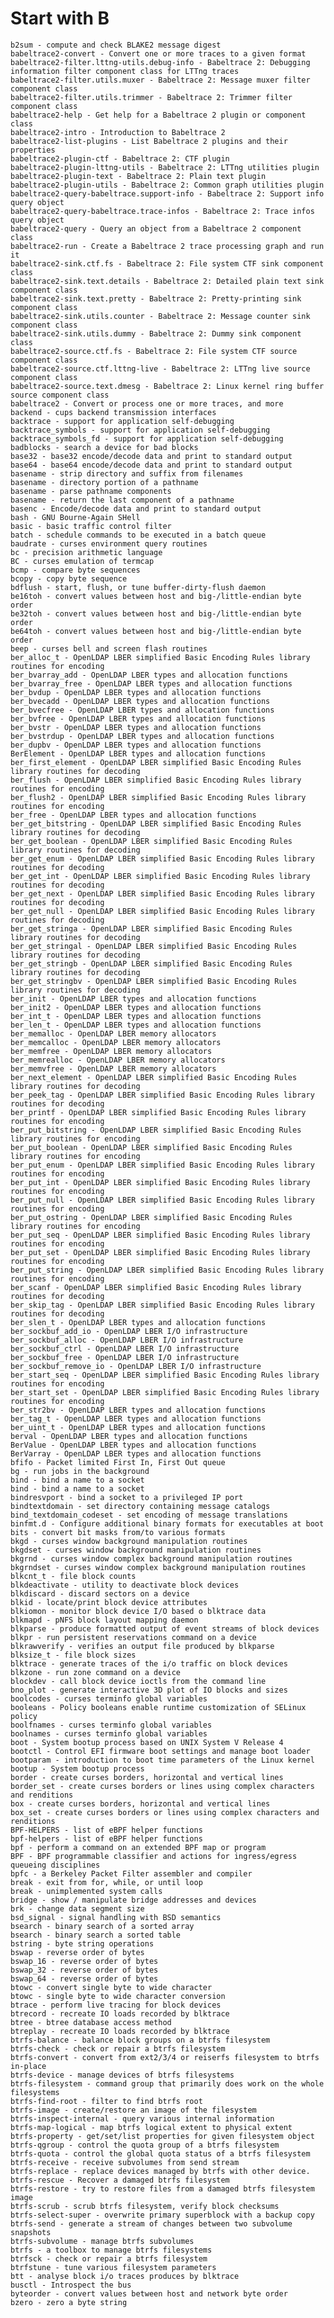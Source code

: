 # Start with B
    b2sum - compute and check BLAKE2 message digest
    babeltrace2-convert - Convert one or more traces to a given format
    babeltrace2-filter.lttng-utils.debug-info - Babeltrace 2: Debugging information filter component class for LTTng traces
    babeltrace2-filter.utils.muxer - Babeltrace 2: Message muxer filter component class
    babeltrace2-filter.utils.trimmer - Babeltrace 2: Trimmer filter component class
    babeltrace2-help - Get help for a Babeltrace 2 plugin or component class
    babeltrace2-intro - Introduction to Babeltrace 2
    babeltrace2-list-plugins - List Babeltrace 2 plugins and their properties
    babeltrace2-plugin-ctf - Babeltrace 2: CTF plugin
    babeltrace2-plugin-lttng-utils - Babeltrace 2: LTTng utilities plugin
    babeltrace2-plugin-text - Babeltrace 2: Plain text plugin
    babeltrace2-plugin-utils - Babeltrace 2: Common graph utilities plugin
    babeltrace2-query-babeltrace.support-info - Babeltrace 2: Support info query object
    babeltrace2-query-babeltrace.trace-infos - Babeltrace 2: Trace infos query object
    babeltrace2-query - Query an object from a Babeltrace 2 component class
    babeltrace2-run - Create a Babeltrace 2 trace processing graph and run it
    babeltrace2-sink.ctf.fs - Babeltrace 2: File system CTF sink component class
    babeltrace2-sink.text.details - Babeltrace 2: Detailed plain text sink component class
    babeltrace2-sink.text.pretty - Babeltrace 2: Pretty-printing sink component class
    babeltrace2-sink.utils.counter - Babeltrace 2: Message counter sink component class
    babeltrace2-sink.utils.dummy - Babeltrace 2: Dummy sink component class
    babeltrace2-source.ctf.fs - Babeltrace 2: File system CTF source component class
    babeltrace2-source.ctf.lttng-live - Babeltrace 2: LTTng live source component class
    babeltrace2-source.text.dmesg - Babeltrace 2: Linux kernel ring buffer source component class
    babeltrace2 - Convert or process one or more traces, and more
    backend - cups backend transmission interfaces
    backtrace - support for application self-debugging
    backtrace_symbols - support for application self-debugging
    backtrace_symbols_fd - support for application self-debugging
    badblocks - search a device for bad blocks
    base32 - base32 encode/decode data and print to standard output
    base64 - base64 encode/decode data and print to standard output
    basename - strip directory and suffix from filenames
    basename - directory portion of a pathname
    basename - parse pathname components
    basename - return the last component of a pathname
    basenc - Encode/decode data and print to standard output
    bash - GNU Bourne-Again SHell
    basic - basic traffic control filter
    batch - schedule commands to be executed in a batch queue
    baudrate - curses environment query routines
    bc - precision arithmetic language
    BC - curses emulation of termcap
    bcmp - compare byte sequences
    bcopy - copy byte sequence
    bdflush - start, flush, or tune buffer-dirty-flush daemon
    be16toh - convert values between host and big-/little-endian byte order
    be32toh - convert values between host and big-/little-endian byte order
    be64toh - convert values between host and big-/little-endian byte order
    beep - curses bell and screen flash routines
    ber_alloc_t - OpenLDAP LBER simplified Basic Encoding Rules library routines for encoding
    ber_bvarray_add - OpenLDAP LBER types and allocation functions
    ber_bvarray_free - OpenLDAP LBER types and allocation functions
    ber_bvdup - OpenLDAP LBER types and allocation functions
    ber_bvecadd - OpenLDAP LBER types and allocation functions
    ber_bvecfree - OpenLDAP LBER types and allocation functions
    ber_bvfree - OpenLDAP LBER types and allocation functions
    ber_bvstr - OpenLDAP LBER types and allocation functions
    ber_bvstrdup - OpenLDAP LBER types and allocation functions
    ber_dupbv - OpenLDAP LBER types and allocation functions
    BerElement - OpenLDAP LBER types and allocation functions
    ber_first_element - OpenLDAP LBER simplified Basic Encoding Rules library routines for decoding
    ber_flush - OpenLDAP LBER simplified Basic Encoding Rules library routines for encoding
    ber_flush2 - OpenLDAP LBER simplified Basic Encoding Rules library routines for encoding
    ber_free - OpenLDAP LBER types and allocation functions
    ber_get_bitstring - OpenLDAP LBER simplified Basic Encoding Rules library routines for decoding
    ber_get_boolean - OpenLDAP LBER simplified Basic Encoding Rules library routines for decoding
    ber_get_enum - OpenLDAP LBER simplified Basic Encoding Rules library routines for decoding
    ber_get_int - OpenLDAP LBER simplified Basic Encoding Rules library routines for decoding
    ber_get_next - OpenLDAP LBER simplified Basic Encoding Rules library routines for decoding
    ber_get_null - OpenLDAP LBER simplified Basic Encoding Rules library routines for decoding
    ber_get_stringa - OpenLDAP LBER simplified Basic Encoding Rules library routines for decoding
    ber_get_stringal - OpenLDAP LBER simplified Basic Encoding Rules library routines for decoding
    ber_get_stringb - OpenLDAP LBER simplified Basic Encoding Rules library routines for decoding
    ber_get_stringbv - OpenLDAP LBER simplified Basic Encoding Rules library routines for decoding
    ber_init - OpenLDAP LBER types and allocation functions
    ber_init2 - OpenLDAP LBER types and allocation functions
    ber_int_t - OpenLDAP LBER types and allocation functions
    ber_len_t - OpenLDAP LBER types and allocation functions
    ber_memalloc - OpenLDAP LBER memory allocators
    ber_memcalloc - OpenLDAP LBER memory allocators
    ber_memfree - OpenLDAP LBER memory allocators
    ber_memrealloc - OpenLDAP LBER memory allocators
    ber_memvfree - OpenLDAP LBER memory allocators
    ber_next_element - OpenLDAP LBER simplified Basic Encoding Rules library routines for decoding
    ber_peek_tag - OpenLDAP LBER simplified Basic Encoding Rules library routines for decoding
    ber_printf - OpenLDAP LBER simplified Basic Encoding Rules library routines for encoding
    ber_put_bitstring - OpenLDAP LBER simplified Basic Encoding Rules library routines for encoding
    ber_put_boolean - OpenLDAP LBER simplified Basic Encoding Rules library routines for encoding
    ber_put_enum - OpenLDAP LBER simplified Basic Encoding Rules library routines for encoding
    ber_put_int - OpenLDAP LBER simplified Basic Encoding Rules library routines for encoding
    ber_put_null - OpenLDAP LBER simplified Basic Encoding Rules library routines for encoding
    ber_put_ostring - OpenLDAP LBER simplified Basic Encoding Rules library routines for encoding
    ber_put_seq - OpenLDAP LBER simplified Basic Encoding Rules library routines for encoding
    ber_put_set - OpenLDAP LBER simplified Basic Encoding Rules library routines for encoding
    ber_put_string - OpenLDAP LBER simplified Basic Encoding Rules library routines for encoding
    ber_scanf - OpenLDAP LBER simplified Basic Encoding Rules library routines for decoding
    ber_skip_tag - OpenLDAP LBER simplified Basic Encoding Rules library routines for decoding
    ber_slen_t - OpenLDAP LBER types and allocation functions
    ber_sockbuf_add_io - OpenLDAP LBER I/O infrastructure
    ber_sockbuf_alloc - OpenLDAP LBER I/O infrastructure
    ber_sockbuf_ctrl - OpenLDAP LBER I/O infrastructure
    ber_sockbuf_free - OpenLDAP LBER I/O infrastructure
    ber_sockbuf_remove_io - OpenLDAP LBER I/O infrastructure
    ber_start_seq - OpenLDAP LBER simplified Basic Encoding Rules library routines for encoding
    ber_start_set - OpenLDAP LBER simplified Basic Encoding Rules library routines for encoding
    ber_str2bv - OpenLDAP LBER types and allocation functions
    ber_tag_t - OpenLDAP LBER types and allocation functions
    ber_uint_t - OpenLDAP LBER types and allocation functions
    berval - OpenLDAP LBER types and allocation functions
    BerValue - OpenLDAP LBER types and allocation functions
    BerVarray - OpenLDAP LBER types and allocation functions
    bfifo - Packet limited First In, First Out queue
    bg - run jobs in the background
    bind - bind a name to a socket
    bind - bind a name to a socket
    bindresvport - bind a socket to a privileged IP port
    bindtextdomain - set directory containing message catalogs
    bind_textdomain_codeset - set encoding of message translations
    binfmt.d - Configure additional binary formats for executables at boot
    bits - convert bit masks from/to various formats
    bkgd - curses window background manipulation routines
    bkgdset - curses window background manipulation routines
    bkgrnd - curses window complex background manipulation routines
    bkgrndset - curses window complex background manipulation routines
    blkcnt_t - file block counts
    blkdeactivate - utility to deactivate block devices
    blkdiscard - discard sectors on a device
    blkid - locate/print block device attributes
    blkiomon - monitor block device I/O based o blktrace data
    blkmapd - pNFS block layout mapping daemon
    blkparse - produce formatted output of event streams of block devices
    blkpr - run persistent reservations command on a device
    blkrawverify - verifies an output file produced by blkparse
    blksize_t - file block sizes
    blktrace - generate traces of the i/o traffic on block devices
    blkzone - run zone command on a device
    blockdev - call block device ioctls from the command line
    bno_plot - generate interactive 3D plot of IO blocks and sizes
    boolcodes - curses terminfo global variables
    booleans - Policy booleans enable runtime customization of SELinux policy
    boolfnames - curses terminfo global variables
    boolnames - curses terminfo global variables
    boot - System bootup process based on UNIX System V Release 4
    bootctl - Control EFI firmware boot settings and manage boot loader
    bootparam - introduction to boot time parameters of the Linux kernel
    bootup - System bootup process
    border - create curses borders, horizontal and vertical lines
    border_set - create curses borders or lines using complex characters and renditions
    box - create curses borders, horizontal and vertical lines
    box_set - create curses borders or lines using complex characters and renditions
    BPF-HELPERS - list of eBPF helper functions
    bpf-helpers - list of eBPF helper functions
    bpf - perform a command on an extended BPF map or program
    BPF - BPF programmable classifier and actions for ingress/egress queueing disciplines
    bpfc - a Berkeley Packet Filter assembler and compiler
    break - exit from for, while, or until loop
    break - unimplemented system calls
    bridge - show / manipulate bridge addresses and devices
    brk - change data segment size
    bsd_signal - signal handling with BSD semantics
    bsearch - binary search of a sorted array
    bsearch - binary search a sorted table
    bstring - byte string operations
    bswap - reverse order of bytes
    bswap_16 - reverse order of bytes
    bswap_32 - reverse order of bytes
    bswap_64 - reverse order of bytes
    btowc - convert single byte to wide character
    btowc - single byte to wide character conversion
    btrace - perform live tracing for block devices
    btrecord - recreate IO loads recorded by blktrace
    btree - btree database access method
    btreplay - recreate IO loads recorded by blktrace
    btrfs-balance - balance block groups on a btrfs filesystem
    btrfs-check - check or repair a btrfs filesystem
    btrfs-convert - convert from ext2/3/4 or reiserfs filesystem to btrfs in-place
    btrfs-device - manage devices of btrfs filesystems
    btrfs-filesystem - command group that primarily does work on the whole filesystems
    btrfs-find-root - filter to find btrfs root
    btrfs-image - create/restore an image of the filesystem
    btrfs-inspect-internal - query various internal information
    btrfs-map-logical - map btrfs logical extent to physical extent
    btrfs-property - get/set/list properties for given filesystem object
    btrfs-qgroup - control the quota group of a btrfs filesystem
    btrfs-quota - control the global quota status of a btrfs filesystem
    btrfs-receive - receive subvolumes from send stream
    btrfs-replace - replace devices managed by btrfs with other device.
    btrfs-rescue - Recover a damaged btrfs filesystem
    btrfs-restore - try to restore files from a damaged btrfs filesystem image
    btrfs-scrub - scrub btrfs filesystem, verify block checksums
    btrfs-select-super - overwrite primary superblock with a backup copy
    btrfs-send - generate a stream of changes between two subvolume snapshots
    btrfs-subvolume - manage btrfs subvolumes
    btrfs - a toolbox to manage btrfs filesystems
    btrfsck - check or repair a btrfs filesystem
    btrfstune - tune various filesystem parameters
    btt - analyse block i/o traces produces by blktrace
    busctl - Introspect the bus
    byteorder - convert values between host and network byte order
    bzero - zero a byte string
